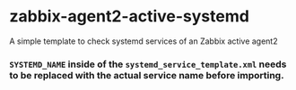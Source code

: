 # zabbix-agent2-active-systemd
A simple template to check systemd services of an Zabbix active agent2

### `SYSTEMD_NAME` inside of the `systemd_service_template.xml` needs to be replaced with the actual service name before importing.
